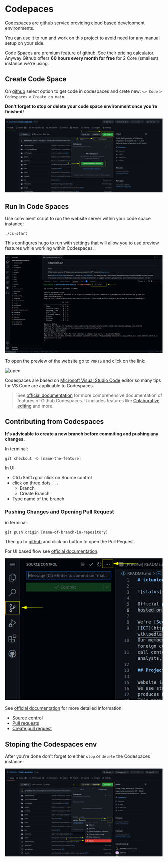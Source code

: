 # Codepaces

[Codespaces](https://github.com/features/codespaces) are github service
providing cloud based development environments.

You can use it to run and work on this project to avoid need for any manual setup on your side.

Code Spaces are premium feature of github. See their [pricing calculator](https://github.com/pricing/calculator).
Anyway Github offers __60 hours every month for free__ for 2 Core (smallest) instance we're using.

## Create Code Space

On [github](https://github.com/ictunion/main-website) select option to get code in codespaces and crete new:
`<> Code` > `Codespaces` > `Create on main`.

__Don't forget to stop or delete your code space environment once you're finished!__

![create](./codespaces-create.png)

## Run In Code Spaces

Use convinient script to run the website server within your code space instance:

```
./cs-start
```

This configures hugo to run with settings that will allow you to use preview features while working within
Codespaces.

![start](./codespaces-start.png)

To open the preview of the website go to `PORTS` and click on the link:

![open](./codespaces-open.ong)

Codespaces are based on [Microsoft Visual Studio Code](https://code.visualstudio.com/) editor so many tips for VS Code are applicable to Codespaces.

> See [official documentation](https://docs.github.com/en/codespaces/developing-in-codespaces/developing-in-a-codespace)
> for more comprehensive documentation of features of Github Codespaces. It includes features like
> [Colaborative editing](https://docs.github.com/en/codespaces/developing-in-codespaces/working-collaboratively-in-a-codespace)
> and more.

## Contributing from Codespaces

**It's advicable to create a new branch before commiting and pushing any changes.**

In terminal:

```
git checkout -b [name-the-feature]
```

In UI:

- Ctrl+Shift+g or click on Source control
- click on three dots `...`
    - Branch
    - Create Branch
- Type name of the branch


### Pushing Changes and Opening Pull Request

in terminal:

```
git push origin [name-of-branch-in-repository]
```

Then go to [github](https://github.com/ictunion/main-website) and click on button to open the Pull Request.

For UI based flow see [official documentation](https://docs.github.com/en/codespaces/developing-in-codespaces/using-github-codespaces-for-pull-requests#opening-a-pull-request-in-codespaces).

![branch](./codespaces-branch.png)

See [official documentation](https://docs.github.com/en/codespaces/developing-in-codespaces/using-source-control-in-your-codespace)
for more detailed information:

- [Source control](https://docs.github.com/en/codespaces/developing-in-codespaces/using-source-control-in-your-codespace)
- [Pull requests](https://docs.github.com/en/codespaces/developing-in-codespaces/using-github-codespaces-for-pull-requests)
- [Create pull request](https://docs.github.com/en/codespaces/developing-in-codespaces/using-source-control-in-your-codespace#raising-a-pull-request)

## Stoping the Codespaces env

After you're done don't forget to either `stop` or `delete` the Codespaces instance:

![kill](./codespaces-kill.png)
